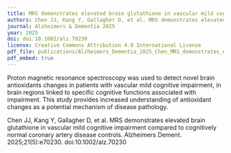 ```yaml
---
title: MRS demonstrates elevated brain glutathione in vascular mild cognitive impairment 
authors: Chen JJ, Kang Y, Gallagher D, et al. MRS demonstrates elevated brain glutathione in vascular mild cognitive impairment compared to cognitively normal coronary artery disease controls. Alzheimers Dement. 2025;21(5):e70230. doi:10.1002/alz.70230
journal: Alzheimers & Dementia 2025
year: 2025
doi: doi:10.1002/alz.70230
license: Creative Commons Attribution 4.0 International License
pdf_file: publications/Alzheimers_Dementia_2025_Chen_MRS_demonstrates_elevated_brain_glutathione_in_vascular_mild_cognitive_impairment.pdf
pdf_embed: true
---
```

Proton magnetic resonance spectroscopy was used to detect novel brain antioxidants changes in patients with vascular mild cognitive impairment, in brain regions linked to specific cognitive functions associated with impairment. This study provides increased understanding of antioxidant changes as a potential mechanism of disease pathology.  

Chen JJ, Kang Y, Gallagher D, et al. MRS demonstrates elevated brain glutathione in vascular mild cognitive impairment compared to cognitively normal coronary artery disease controls. Alzheimers Dement. 2025;21(5):e70230. doi:10.1002/alz.70230